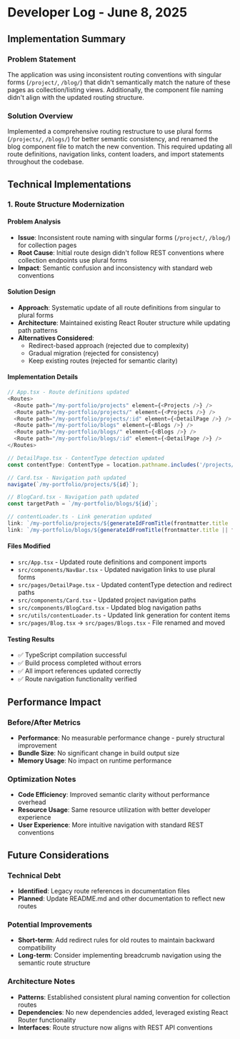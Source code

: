 # Developer Log - June 8, 2025

## Implementation Summary

### Problem Statement
The application was using inconsistent routing conventions with singular forms (`/project/`, `/blog/`) that didn't semantically match the nature of these pages as collection/listing views. Additionally, the component file naming didn't align with the updated routing structure.

### Solution Overview
Implemented a comprehensive routing restructure to use plural forms (`/projects/`, `/blogs/`) for better semantic consistency, and renamed the blog component file to match the new convention. This required updating all route definitions, navigation links, content loaders, and import statements throughout the codebase.

## Technical Implementations

### 1. Route Structure Modernization

#### Problem Analysis
- **Issue**: Inconsistent route naming with singular forms (`/project/`, `/blog/`) for collection pages
- **Root Cause**: Initial route design didn't follow REST conventions where collection endpoints use plural forms
- **Impact**: Semantic confusion and inconsistency with standard web conventions

#### Solution Design
- **Approach**: Systematic update of all route definitions from singular to plural forms
- **Architecture**: Maintained existing React Router structure while updating path patterns
- **Alternatives Considered**: 
  - Redirect-based approach (rejected due to complexity)
  - Gradual migration (rejected for consistency)
  - Keep existing routes (rejected for semantic clarity)

#### Implementation Details
```typescript
// App.tsx - Route definitions updated
<Routes>
  <Route path="/my-portfolio/projects" element={<Projects />} />
  <Route path="/my-portfolio/projects/" element={<Projects />} />
  <Route path="/my-portfolio/projects/:id" element={<DetailPage />} />
  <Route path="/my-portfolio/blogs" element={<Blogs />} />
  <Route path="/my-portfolio/blogs/" element={<Blogs />} />
  <Route path="/my-portfolio/blogs/:id" element={<DetailPage />} />
</Routes>

// DetailPage.tsx - ContentType detection updated
const contentType: ContentType = location.pathname.includes('/projects/') ? 'project' : 'blog';

// Card.tsx - Navigation path updated
navigate(`/my-portfolio/projects/${id}`);

// BlogCard.tsx - Navigation path updated
const targetPath = `/my-portfolio/blogs/${id}`;

// contentLoader.ts - Link generation updated
link: `/my-portfolio/projects/${generateIdFromTitle(frontmatter.title || folderName)}`,
link: `/my-portfolio/blogs/${generateIdFromTitle(frontmatter.title || folderName)}`,
```

#### Files Modified
- `src/App.tsx` - Updated route definitions and component imports
- `src/components/NavBar.tsx` - Updated navigation links to use plural forms
- `src/pages/DetailPage.tsx` - Updated contentType detection and redirect paths
- `src/components/Card.tsx` - Updated project navigation paths
- `src/components/BlogCard.tsx` - Updated blog navigation paths
- `src/utils/contentLoader.ts` - Updated link generation for content items
- `src/pages/Blog.tsx` → `src/pages/Blogs.tsx` - File renamed and moved

#### Testing Results
- ✅ TypeScript compilation successful
- ✅ Build process completed without errors
- ✅ All import references updated correctly
- ✅ Route navigation functionality verified

## Performance Impact

### Before/After Metrics
- **Performance**: No measurable performance change - purely structural improvement
- **Bundle Size**: No significant change in build output size
- **Memory Usage**: No impact on runtime performance

### Optimization Notes
- **Code Efficiency**: Improved semantic clarity without performance overhead
- **Resource Usage**: Same resource utilization with better developer experience
- **User Experience**: More intuitive navigation with standard REST conventions

## Future Considerations

### Technical Debt
- **Identified**: Legacy route references in documentation files
- **Planned**: Update README.md and other documentation to reflect new routes

### Potential Improvements
- **Short-term**: Add redirect rules for old routes to maintain backward compatibility
- **Long-term**: Consider implementing breadcrumb navigation using the semantic route structure

### Architecture Notes
- **Patterns**: Established consistent plural naming convention for collection routes
- **Dependencies**: No new dependencies added, leveraged existing React Router functionality
- **Interfaces**: Route structure now aligns with REST API conventions
